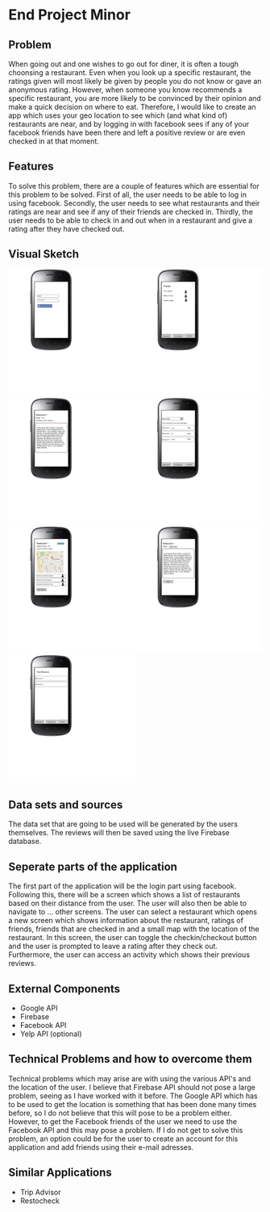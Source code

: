 # End Project Minor

## Problem
When going out and one wishes to go out for diner, it is often a tough choonsing a restaurant. Even when you look up a specific restaurant, the ratings given will most likely be given by people you do not know or gave an anonymous rating. However, when someone you know recommends a specific restaurant, you are more likely to be convinced by their opinion and make a quick decision on where to eat. Therefore, I would like to create an app which uses your geo location to see which (and what kind of) restaurants are near, and by logging in with facebook sees if any of your facebook friends have been there and left a positive review or are even checked in at that moment. 

## Features
To solve this problem, there are a couple of features which are essential for this problem to be solved. First of all, the user needs to be able to log in using facebook. Secondly, the user needs to see what restaurants and their ratings are near and see if any of their friends are checked in. Thirdly, the user needs to be able to check in and out when in a restaurant and give a rating after they have checked out.

## Visual Sketch
<img src="https://github.com/tcjverburg/endProjectMinor/blob/master/doc/Login%20Activity.png" width=50%><img src="https://github.com/tcjverburg/endProjectMinor/blob/master/doc/Friends%20Activity.png" width=50%><img src="https://github.com/tcjverburg/endProjectMinor/blob/master/doc/Read%20Review%20Activity.png" width=50%><img src="https://github.com/tcjverburg/endProjectMinor/blob/master/doc/Restaurant%20Near%20User%20Activity.png" width=50%><img src="https://github.com/tcjverburg/endProjectMinor/blob/master/doc/Selected%20Restaurant%20Activity.png" width=50%><img
src="https://github.com/tcjverburg/endProjectMinor/blob/master/doc/Write%20Review%20Activity.png" width=50%><img src="https://github.com/tcjverburg/endProjectMinor/blob/master/doc/Your%20Reviews%20Activity.png" width=50%>


## Data sets and sources
The data set that are going to be used will be generated by the users themselves. The reviews will then be saved using the live Firebase database.

## Seperate parts of the application
The first part of the application will be the login part using facebook. Following this, there will be a screen which shows a list of restaurants based on their distance from the user. The user will also then be able to navigate to ... other screens. The user can select a restaurant which opens a new screen which shows information about the restaurant, ratings of friends, friends that are checked in and a small map with the location of the restaurant. In this screen, the user can toggle the checkin/checkout button and the user is prompted to leave a rating after they check out. Furthermore, the user can access an activity which shows their previous reviews.

## External Components
- Google API
- Firebase 
- Facebook API
- Yelp API (optional)

## Technical Problems and how to overcome them
Technical problems which may arise are with using the various API's and the location of the user. I believe that Firebase API should not pose a large problem, seeing as I have worked with it before. The Google API which has to be used to get the location is something that has been done many times before, so I do not believe that this will pose to be a problem either. However, to get the Facebook friends of the user we need to use the Facebook API and this may pose a problem. If I do not get to solve this problem, an option could be for the user to create an account for this application and add friends using their e-mail adresses. 

## Similar Applications
- Trip Advisor
- Restocheck

